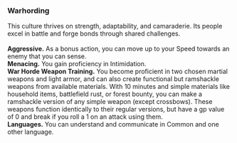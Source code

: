 ### Warhording

This culture thrives on strength, adaptability, and camaraderie.
Its people excel in battle and forge bonds through shared challenges.
\
\
**Aggressive.**
As a bonus action, you can move up to your Speed towards an enemy that you can sense.
\
**Menacing.**
You gain proficiency in Intimidation.
\
**War Horde Weapon Training.**
You become proficient in two chosen martial weapons and light armor, and can also create functional but ramshackle weapons from available materials.
With 10 minutes and simple materials like household items, battlefield rust, or forest bounty, you can make a ramshackle version of any simple weapon (except crossbows).
These weapons function identically to their regular versions, but have a gp value of 0 and break if you roll a 1 on an attack using them.
\
**Languages.**
You can understand and communicate in Common and one other language.
